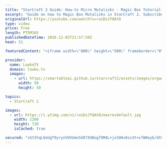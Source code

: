 ```yaml
---
title: "StarCraft 2 Guide: How-to Micro Mutalisks - Magic Box Tutorial!"
excerpt: "Guide on how to Magic Box Mutalisks in StarCraft 2. Subscribe for more videos: http://lowko.tv/youtube Hotkey & Control groups guide: https://goo.gl/VQQQQ7  In this StarCraft 2 tutorial I go over how to effectively micro your Mutalisks. The Magic Box technique is incredibly important if you're looking"
originalUrl: https://youtube.com/watch?v=raiDzJfQAt0
type: video
price: Free
length: PT5M16S
publishedDateTime: 2016-12-02T21:57:50Z
heat: 51

featuredContent: "<iframe width=\"800\" height=\"500\" frameborder=\"0\" src=\"https://www.youtube.com/embed/raiDzJfQAt0\" allow=\"accelerometer; autoplay; encrypted-media; gyroscope; picture-in-picture\" allowfullscreen></iframe>"

provider:
  name: LowkoTV
  domain: lowko.tv
  images:
    - url: https://smartableai.github.io/starcraft2/assets/images/organizations/lowko.tv-50x50.jpg
      width: 50
      height: 50

topics:
  - StarCraft 2

images:
  - url: https://i.ytimg.com/vi/raiDzJfQAt0/maxresdefault.jpg
    width: 1280
    height: 720
    isCached: true

secured: "sGtIhqLQoUgT9yrynVOVUmo5U07XUBogf9M4L+jsS0Hv8ss3t+vfW0eyb/dSVPOXvlWpmcE+n6ulBarl7zyIFX6ADcgj3i351EOru9GWy13W4w2W6aS8h/bEE0AhQv5+bSAUhOPUqez8kkipF8pyqS0f7SDdrGgEN7paApSaw909syR35z3WYphZ5StaS3t6fFP0EPfeOlXcWDw32JE+jqUV58M+v7SHTHDI2t/2YGkFaeLfi+nYmX4JW0AC+zKomohV0ko1z90OMSI586GmEQts+asYfvtBRdcNLlvBnl8WubdadvnPYGiJUrRuY35UShsJSFEly53nzPlL2QGLG+t0tMX9G2Coaf6ZE8C4Ky69YOMnx8NgRlOi1PcZPRXfI7QWU/8VE8347rPXP8TLCWQpDexlCzkmdYPkTqWW/Po=;Udx5aNKnNOBEZFkrh38Brg=="
---
```


